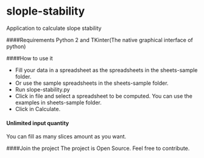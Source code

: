 slople-stability
================

Application to calculate slope stability

####Requirements
Python 2 and TKinter(The native graphical interface of python)

####How to use it
* Fill your data in a spreadsheet as the spreadsheets in the sheets-sample folder.
* Or use the sample spreadsheets in the sheets-sample folder.
* Run slope-stability.py
* Click in file and select a spreadsheet to be computed. You can use the examples in sheets-sample folder.
* Click in Calculate.

#### Unlimited input quantity
You can fill as many slices amount as you want.

####Join the project
The project is Open Source. Feel free to contribute.
